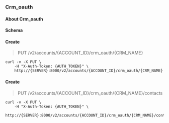 ### Crm_oauth

#### About Crm_oauth

#### Schema



#### Create

> PUT /v2/accounts/{ACCOUNT_ID}/crm_oauth/{CRM_NAME}

```shell
curl -v -X PUT \
    -H "X-Auth-Token: {AUTH_TOKEN}" \
    http://{SERVER}:8000/v2/accounts/{ACCOUNT_ID}/crm_oauth/{CRM_NAME}
```

#### Create

> PUT /v2/accounts/{ACCOUNT_ID}/crm_oauth/{CRM_NAME}/contacts

```shell
curl -v -X PUT \
    -H "X-Auth-Token: {AUTH_TOKEN}" \
    http://{SERVER}:8000/v2/accounts/{ACCOUNT_ID}/crm_oauth/{CRM_NAME}/contacts
```

